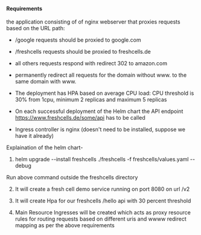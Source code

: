 

#### Requirements
the application consisting of of nginx webserver that proxies requests based on the URL path:

- /google requests should be proxied to google.com

- /freshcells requests should be proxied to freshcells.de

- all others requests respond with redirect 302 to amazon.com

- permanently redirect all requests for the domain without www. to the same domain with www.

- The deployment has HPA based on average CPU load: CPU threshold is 30% from 1cpu, minimum 2 replicas and maximum 5 replicas

- On each successful deployment of the Helm chart the API endpoint https://www.freshcells.de/some/api has to be called

- Ingress controller is nginx (doesn't need to be installed, suppose we have it already)



Explaination of the helm chart-

1. helm upgrade --install freshcells ./freshcells  -f freshcells/values.yaml --debug 

Run above command outside the freshcells directory

2. It will create a fresh cell demo service running on port 8080 on url /v2

3. It will create Hpa for our freshcells /hello api with 30 percent threshold

5. Main Resource Ingresses will be created which acts as proxy resource rules for routing requests based on different uris and wwww redirect mapping as per the above requirements
	